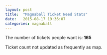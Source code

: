 ```yaml
---
layout: post
title:  "Magnaball Ticket Need Stats"
date:   2015-08-17 19:36:07
categories: magnaball
---
```


The number of tickets people want is: <strong>165</strong>

Ticket count not updated as frequently as map.